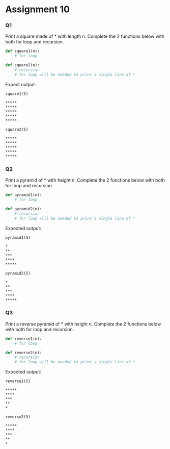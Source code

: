 # Assignment 10

### Q1 
Print a square made of * with length n. Complete the 2 functions below with both for loop and recursion.

```py
def square1(n):
    # for loop

def square2(n):
    # recursion
    # for loop will be needed to print a single line of *
```

Expect output:
```
square1(5)

*****
*****
*****
*****
*****

square2(5)

*****
*****
*****
*****
*****
```

### Q2
Print a pyramid of * with height n. Complete the 2 functions below with both for loop and recursion.

```py
def pyramid1(n):
    # for loop

def pyramid2(n):
    # recursion
    # for loop will be needed to print a single line of *
```

Expected output:
```
pyramid1(5)

*
**
***
****
*****

pyramid2(5)

*
**
***
****
*****
```

### Q3
Print a reverse pyramid of * with height n. Complete the 2 functions below with both for loop and recursion.

```py
def reverse1(n):
    # for loop

def reverse2(n):
    # recursion
    # for loop will be needed to print a single line of *
```

Expected output:
```
reverse1(5)

*****
****
***
**
*

reverse2(5)

*****
****
***
**
*
```